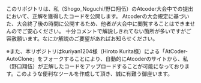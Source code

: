 このリポジトリは、私（Shogo_Noguchi/野口翔伍）のAtcoder大会中での提出において、正解を獲得したコードを公開します。
Atcoderの大会規定に基づいた、大会終了後の時間に公開するため、他者が大会中に閲覧することはできませんのでご安心ください。
十分コメントで解説しきれてない箇所が多いですがご容赦願います。なにか解説のご要望があればお知らせください。


※また、本リポジトリはkuriyan1204様（Hiroto Kurita様）による「AtCoder-AutoClone」をフォークすることにより、自動的にAtcoderのサイトから、私（野口翔伍）が正解したコードをアップロードすることが可能になっております。このような便利なツールを作成して頂き、誠に有難う御座います。
